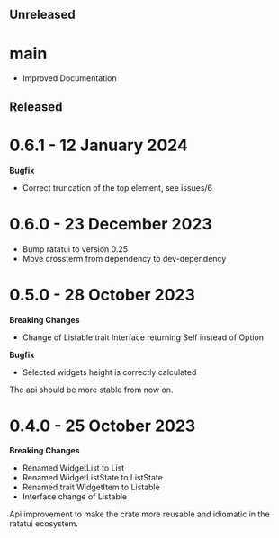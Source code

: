 Unreleased
--------

main
====
- Improved Documentation

Released
--------

0.6.1 - 12 January 2024
===================
**Bugfix**
- Correct truncation of the top element, see issues/6

0.6.0 - 23 December 2023
===================
- Bump ratatui to version 0.25
- Move crossterm from dependency to dev-dependency

0.5.0 - 28 October 2023
===================
**Breaking Changes**
- Change of Listable trait Interface returning Self instead of Option
  
**Bugfix**
- Selected widgets height is correctly calculated

The api should be more stable from now on.

0.4.0 - 25 October 2023
===================
**Breaking Changes**
- Renamed WidgetList to List
- Renamed WidgetListState to ListState
- Renamed trait WidgetItem to Listable
- Interface change of Listable

Api improvement to make the crate more reusable
and idiomatic in the ratatui ecosystem.
